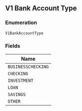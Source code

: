 ## V1 Bank Account Type

### Enumeration

`V1BankAccountType`

### Fields

| Name |
|  --- |
| `BUSINESSCHECKING` |
| `CHECKING` |
| `INVESTMENT` |
| `LOAN` |
| `SAVINGS` |
| `OTHER` |


